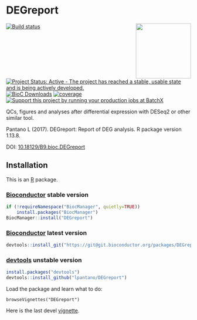# DEGreport

<img src="https://github.com/lpantano/DEGreport/raw/master/inst/sticker/degreport.png" width="150" height="150" align="right"/>


[![Build status](https://secure.travis-ci.org/lpantano/DEGreport.png)](https://travis-ci.org/lpantano/DEGreport)
[![Project Status: Active - The project has reached a stable, usable state and is being actively developed.](http://www.repostatus.org/badges/latest/active.svg)](http://www.repostatus.org/#active)
[![BioC Downloads](http://bioconductor.org//shields/downloads/DEGreport.svg)](http://bioconductor.org/packages/3.6/bioc/html/DEGreport.html)
[![coverage](https://img.shields.io/codecov/c/github/lpantano/DEGreport/master.svg)](https://codecov.io/github/lpantano/DEGreport?branch=master)
[![Support this project by running your production jobs at BatchX](https://images.batchx.io/gh-badge-logo.svg)](https://platform.batchx.io/lpantano-team/tools/degreport%2Fdeg-patterns "Support this project by running your production jobs at BatchX")

QCs, figures and analyses after differential expression with DESeq2 or other similar tool.

Pantano L (2017). DEGreport: Report of DEG analysis. R package version 1.13.8. 

DOI: [10.18129/B9.bioc.DEGreport](https://doi.org/doi:10.18129/B9.bioc.DEGreport)


## Installation

This is an [R][] package.

### [Bioconductor][] stable version

```r
if (!requireNamespace("BiocManager", quietly=TRUE))
    install.packages("BiocManager")
BiocManager::install("DEGreport")
```

### [Bioconductor][] latest version

```r
devtools::install_git("https://git@git.bioconductor.org/packages/DEGreport")
```

### [devtools][] unstable version

```r
install.packages("devtools")
devtools::install_github("lpantano/DEGreport")
```

Load the package and learn what to do:

`browseVignettes("DEGreport")`

Here is the last devel [vignette](https://bioconductor.org/packages/devel/bioc/vignettes/DEGreport/inst/doc/DEGreport.pdf).

[Bioconductor]: https://bioconductor.org
[bcbio-nextgen]: https://github.com/chapmanb/bcbio-nextgen
[devtools]: https://cran.r-project.org/package=devtools
[R]: https://www.r-project.org
